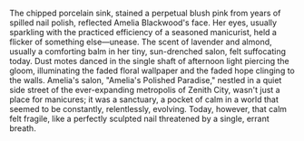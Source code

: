 The chipped porcelain sink, stained a perpetual blush pink from years of spilled nail polish, reflected Amelia Blackwood's face.  Her eyes, usually sparkling with the practiced efficiency of a seasoned manicurist, held a flicker of something else—unease.  The scent of lavender and almond, usually a comforting balm in her tiny, sun-drenched salon, felt suffocating today.  Dust motes danced in the single shaft of afternoon light piercing the gloom, illuminating the faded floral wallpaper and the faded hope clinging to the walls.  Amelia's salon, "Amelia's Polished Paradise," nestled in a quiet side street of the ever-expanding metropolis of Zenith City, wasn't just a place for manicures; it was a sanctuary, a pocket of calm in a world that seemed to be constantly, relentlessly, evolving.  Today, however, that calm felt fragile, like a perfectly sculpted nail threatened by a single, errant breath.
